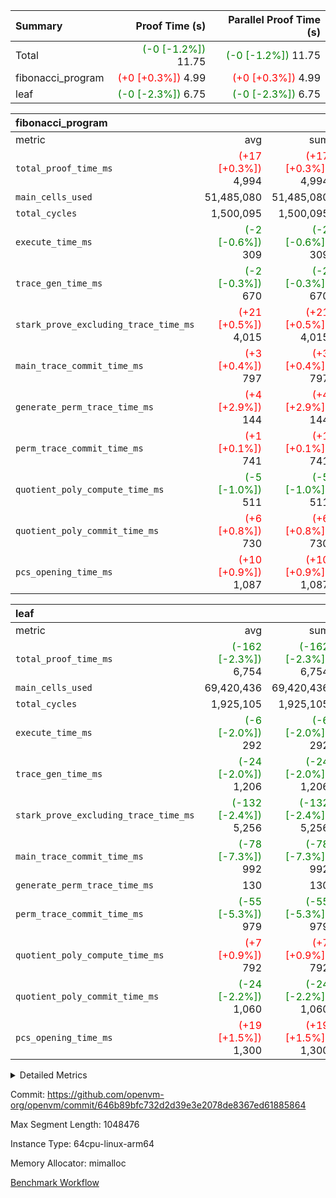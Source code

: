 | Summary | Proof Time (s) | Parallel Proof Time (s) |
|:---|---:|---:|
| Total | <span style='color: green'>(-0 [-1.2%])</span> 11.75 | <span style='color: green'>(-0 [-1.2%])</span> 11.75 |
| fibonacci_program | <span style='color: red'>(+0 [+0.3%])</span> 4.99 | <span style='color: red'>(+0 [+0.3%])</span> 4.99 |
| leaf | <span style='color: green'>(-0 [-2.3%])</span> 6.75 | <span style='color: green'>(-0 [-2.3%])</span> 6.75 |


| fibonacci_program |||||
|:---|---:|---:|---:|---:|
|metric|avg|sum|max|min|
| `total_proof_time_ms ` | <span style='color: red'>(+17 [+0.3%])</span> 4,994 | <span style='color: red'>(+17 [+0.3%])</span> 4,994 | <span style='color: red'>(+17 [+0.3%])</span> 4,994 | <span style='color: red'>(+17 [+0.3%])</span> 4,994 |
| `main_cells_used     ` |  51,485,080 |  51,485,080 |  51,485,080 |  51,485,080 |
| `total_cycles        ` |  1,500,095 |  1,500,095 |  1,500,095 |  1,500,095 |
| `execute_time_ms     ` | <span style='color: green'>(-2 [-0.6%])</span> 309 | <span style='color: green'>(-2 [-0.6%])</span> 309 | <span style='color: green'>(-2 [-0.6%])</span> 309 | <span style='color: green'>(-2 [-0.6%])</span> 309 |
| `trace_gen_time_ms   ` | <span style='color: green'>(-2 [-0.3%])</span> 670 | <span style='color: green'>(-2 [-0.3%])</span> 670 | <span style='color: green'>(-2 [-0.3%])</span> 670 | <span style='color: green'>(-2 [-0.3%])</span> 670 |
| `stark_prove_excluding_trace_time_ms` | <span style='color: red'>(+21 [+0.5%])</span> 4,015 | <span style='color: red'>(+21 [+0.5%])</span> 4,015 | <span style='color: red'>(+21 [+0.5%])</span> 4,015 | <span style='color: red'>(+21 [+0.5%])</span> 4,015 |
| `main_trace_commit_time_ms` | <span style='color: red'>(+3 [+0.4%])</span> 797 | <span style='color: red'>(+3 [+0.4%])</span> 797 | <span style='color: red'>(+3 [+0.4%])</span> 797 | <span style='color: red'>(+3 [+0.4%])</span> 797 |
| `generate_perm_trace_time_ms` | <span style='color: red'>(+4 [+2.9%])</span> 144 | <span style='color: red'>(+4 [+2.9%])</span> 144 | <span style='color: red'>(+4 [+2.9%])</span> 144 | <span style='color: red'>(+4 [+2.9%])</span> 144 |
| `perm_trace_commit_time_ms` | <span style='color: red'>(+1 [+0.1%])</span> 741 | <span style='color: red'>(+1 [+0.1%])</span> 741 | <span style='color: red'>(+1 [+0.1%])</span> 741 | <span style='color: red'>(+1 [+0.1%])</span> 741 |
| `quotient_poly_compute_time_ms` | <span style='color: green'>(-5 [-1.0%])</span> 511 | <span style='color: green'>(-5 [-1.0%])</span> 511 | <span style='color: green'>(-5 [-1.0%])</span> 511 | <span style='color: green'>(-5 [-1.0%])</span> 511 |
| `quotient_poly_commit_time_ms` | <span style='color: red'>(+6 [+0.8%])</span> 730 | <span style='color: red'>(+6 [+0.8%])</span> 730 | <span style='color: red'>(+6 [+0.8%])</span> 730 | <span style='color: red'>(+6 [+0.8%])</span> 730 |
| `pcs_opening_time_ms ` | <span style='color: red'>(+10 [+0.9%])</span> 1,087 | <span style='color: red'>(+10 [+0.9%])</span> 1,087 | <span style='color: red'>(+10 [+0.9%])</span> 1,087 | <span style='color: red'>(+10 [+0.9%])</span> 1,087 |

| leaf |||||
|:---|---:|---:|---:|---:|
|metric|avg|sum|max|min|
| `total_proof_time_ms ` | <span style='color: green'>(-162 [-2.3%])</span> 6,754 | <span style='color: green'>(-162 [-2.3%])</span> 6,754 | <span style='color: green'>(-162 [-2.3%])</span> 6,754 | <span style='color: green'>(-162 [-2.3%])</span> 6,754 |
| `main_cells_used     ` |  69,420,436 |  69,420,436 |  69,420,436 |  69,420,436 |
| `total_cycles        ` |  1,925,105 |  1,925,105 |  1,925,105 |  1,925,105 |
| `execute_time_ms     ` | <span style='color: green'>(-6 [-2.0%])</span> 292 | <span style='color: green'>(-6 [-2.0%])</span> 292 | <span style='color: green'>(-6 [-2.0%])</span> 292 | <span style='color: green'>(-6 [-2.0%])</span> 292 |
| `trace_gen_time_ms   ` | <span style='color: green'>(-24 [-2.0%])</span> 1,206 | <span style='color: green'>(-24 [-2.0%])</span> 1,206 | <span style='color: green'>(-24 [-2.0%])</span> 1,206 | <span style='color: green'>(-24 [-2.0%])</span> 1,206 |
| `stark_prove_excluding_trace_time_ms` | <span style='color: green'>(-132 [-2.4%])</span> 5,256 | <span style='color: green'>(-132 [-2.4%])</span> 5,256 | <span style='color: green'>(-132 [-2.4%])</span> 5,256 | <span style='color: green'>(-132 [-2.4%])</span> 5,256 |
| `main_trace_commit_time_ms` | <span style='color: green'>(-78 [-7.3%])</span> 992 | <span style='color: green'>(-78 [-7.3%])</span> 992 | <span style='color: green'>(-78 [-7.3%])</span> 992 | <span style='color: green'>(-78 [-7.3%])</span> 992 |
| `generate_perm_trace_time_ms` |  130 |  130 |  130 |  130 |
| `perm_trace_commit_time_ms` | <span style='color: green'>(-55 [-5.3%])</span> 979 | <span style='color: green'>(-55 [-5.3%])</span> 979 | <span style='color: green'>(-55 [-5.3%])</span> 979 | <span style='color: green'>(-55 [-5.3%])</span> 979 |
| `quotient_poly_compute_time_ms` | <span style='color: red'>(+7 [+0.9%])</span> 792 | <span style='color: red'>(+7 [+0.9%])</span> 792 | <span style='color: red'>(+7 [+0.9%])</span> 792 | <span style='color: red'>(+7 [+0.9%])</span> 792 |
| `quotient_poly_commit_time_ms` | <span style='color: green'>(-24 [-2.2%])</span> 1,060 | <span style='color: green'>(-24 [-2.2%])</span> 1,060 | <span style='color: green'>(-24 [-2.2%])</span> 1,060 | <span style='color: green'>(-24 [-2.2%])</span> 1,060 |
| `pcs_opening_time_ms ` | <span style='color: red'>(+19 [+1.5%])</span> 1,300 | <span style='color: red'>(+19 [+1.5%])</span> 1,300 | <span style='color: red'>(+19 [+1.5%])</span> 1,300 | <span style='color: red'>(+19 [+1.5%])</span> 1,300 |



<details>
<summary>Detailed Metrics</summary>

| group | real_layer_proof_time_ms | num_segments | num_children | keygen_time_ms | fri.log_blowup | commit_exe_time_ms |
| --- | --- | --- | --- | --- | --- | --- |
| fibonacci_program |  | 1 |  | 394 | 2 | 5 | 
| leaf | 6,780 |  | 1 |  | 2 |  | 

| group | air_name | quotient_deg | interactions | constraints |
| --- | --- | --- | --- | --- |
| fibonacci_program | AccessAdapterAir<16> | 4 | 5 | 11 | 
| fibonacci_program | AccessAdapterAir<2> | 4 | 5 | 11 | 
| fibonacci_program | AccessAdapterAir<32> | 4 | 5 | 11 | 
| fibonacci_program | AccessAdapterAir<4> | 4 | 5 | 11 | 
| fibonacci_program | AccessAdapterAir<64> | 4 | 5 | 11 | 
| fibonacci_program | AccessAdapterAir<8> | 4 | 5 | 11 | 
| fibonacci_program | BitwiseOperationLookupAir<8> | 2 | 2 | 4 | 
| fibonacci_program | MemoryMerkleAir<8> | 4 | 4 | 38 | 
| fibonacci_program | PersistentBoundaryAir<8> | 4 | 3 | 5 | 
| fibonacci_program | PhantomAir | 4 | 3 | 4 | 
| fibonacci_program | Poseidon2PeripheryAir<BabyBearParameters>, 1> | 2 | 1 | 286 | 
| fibonacci_program | ProgramAir | 1 | 1 | 4 | 
| fibonacci_program | RangeTupleCheckerAir<2> | 1 | 1 | 4 | 
| fibonacci_program | Rv32HintStoreAir | 4 | 19 | 21 | 
| fibonacci_program | VariableRangeCheckerAir | 1 | 1 | 4 | 
| fibonacci_program | VmAirWrapper<Rv32BaseAluAdapterAir, BaseAluCoreAir<4, 8> | 4 | 19 | 30 | 
| fibonacci_program | VmAirWrapper<Rv32BaseAluAdapterAir, LessThanCoreAir<4, 8> | 4 | 17 | 35 | 
| fibonacci_program | VmAirWrapper<Rv32BaseAluAdapterAir, ShiftCoreAir<4, 8> | 4 | 23 | 84 | 
| fibonacci_program | VmAirWrapper<Rv32BranchAdapterAir, BranchEqualCoreAir<4> | 4 | 11 | 17 | 
| fibonacci_program | VmAirWrapper<Rv32BranchAdapterAir, BranchLessThanCoreAir<4, 8> | 4 | 13 | 32 | 
| fibonacci_program | VmAirWrapper<Rv32CondRdWriteAdapterAir, Rv32JalLuiCoreAir> | 4 | 10 | 15 | 
| fibonacci_program | VmAirWrapper<Rv32JalrAdapterAir, Rv32JalrCoreAir> | 4 | 16 | 16 | 
| fibonacci_program | VmAirWrapper<Rv32LoadStoreAdapterAir, LoadSignExtendCoreAir<4, 8> | 4 | 18 | 21 | 
| fibonacci_program | VmAirWrapper<Rv32LoadStoreAdapterAir, LoadStoreCoreAir<4> | 4 | 17 | 27 | 
| fibonacci_program | VmAirWrapper<Rv32MultAdapterAir, DivRemCoreAir<4, 8> | 4 | 25 | 72 | 
| fibonacci_program | VmAirWrapper<Rv32MultAdapterAir, MulHCoreAir<4, 8> | 4 | 24 | 23 | 
| fibonacci_program | VmAirWrapper<Rv32MultAdapterAir, MultiplicationCoreAir<4, 8> | 4 | 19 | 13 | 
| fibonacci_program | VmAirWrapper<Rv32RdWriteAdapterAir, Rv32AuipcCoreAir> | 4 | 11 | 12 | 
| fibonacci_program | VmConnectorAir | 4 | 3 | 8 | 
| leaf | AccessAdapterAir<2> | 4 | 5 | 11 | 
| leaf | AccessAdapterAir<4> | 4 | 5 | 11 | 
| leaf | AccessAdapterAir<8> | 4 | 5 | 11 | 
| leaf | FriReducedOpeningAir | 4 | 31 | 52 | 
| leaf | NativePoseidon2Air<BabyBearParameters>, 1> | 4 | 176 | 555 | 
| leaf | PhantomAir | 4 | 3 | 4 | 
| leaf | ProgramAir | 1 | 1 | 4 | 
| leaf | VariableRangeCheckerAir | 1 | 1 | 4 | 
| leaf | VmAirWrapper<AluNativeAdapterAir, FieldArithmeticCoreAir> | 4 | 15 | 23 | 
| leaf | VmAirWrapper<BranchNativeAdapterAir, BranchEqualCoreAir<1> | 4 | 11 | 22 | 
| leaf | VmAirWrapper<JalNativeAdapterAir, JalCoreAir> | 4 | 7 | 6 | 
| leaf | VmAirWrapper<NativeAdapterAir<2, 0>, PublicValuesCoreAir> | 4 | 11 | 23 | 
| leaf | VmAirWrapper<NativeLoadStoreAdapterAir<1>, NativeLoadStoreCoreAir<1> | 4 | 15 | 16 | 
| leaf | VmAirWrapper<NativeLoadStoreAdapterAir<4>, NativeLoadStoreCoreAir<4> | 4 | 15 | 16 | 
| leaf | VmAirWrapper<NativeVectorizedAdapterAir<4>, FieldExtensionCoreAir> | 4 | 15 | 23 | 
| leaf | VmConnectorAir | 4 | 3 | 8 | 
| leaf | VolatileBoundaryAir | 4 | 4 | 16 | 

| group | air_name | idx | rows | prep_cols | perm_cols | main_cols | cells |
| --- | --- | --- | --- | --- | --- | --- | --- |
| leaf | AccessAdapterAir<2> | 0 | 262,144 |  | 12 | 11 | 6,029,312 | 
| leaf | AccessAdapterAir<4> | 0 | 131,072 |  | 12 | 13 | 3,276,800 | 
| leaf | AccessAdapterAir<8> | 0 | 512 |  | 12 | 17 | 14,848 | 
| leaf | FriReducedOpeningAir | 0 | 131,072 |  | 36 | 25 | 7,995,392 | 
| leaf | NativePoseidon2Air<BabyBearParameters>, 1> | 0 | 32,768 |  | 216 | 399 | 20,152,320 | 
| leaf | PhantomAir | 0 | 32,768 |  | 8 | 6 | 458,752 | 
| leaf | ProgramAir | 0 | 131,072 |  | 8 | 10 | 2,359,296 | 
| leaf | VariableRangeCheckerAir | 0 | 262,144 | 2 | 8 | 1 | 2,359,296 | 
| leaf | VmAirWrapper<AluNativeAdapterAir, FieldArithmeticCoreAir> | 0 | 1,048,576 |  | 20 | 29 | 51,380,224 | 
| leaf | VmAirWrapper<BranchNativeAdapterAir, BranchEqualCoreAir<1> | 0 | 524,288 |  | 16 | 23 | 20,447,232 | 
| leaf | VmAirWrapper<JalNativeAdapterAir, JalCoreAir> | 0 | 65,536 |  | 12 | 9 | 1,376,256 | 
| leaf | VmAirWrapper<NativeAdapterAir<2, 0>, PublicValuesCoreAir> | 0 | 64 |  | 16 | 23 | 2,496 | 
| leaf | VmAirWrapper<NativeLoadStoreAdapterAir<1>, NativeLoadStoreCoreAir<1> | 0 | 524,288 |  | 24 | 22 | 24,117,248 | 
| leaf | VmAirWrapper<NativeLoadStoreAdapterAir<4>, NativeLoadStoreCoreAir<4> | 0 | 65,536 |  | 24 | 31 | 3,604,480 | 
| leaf | VmAirWrapper<NativeVectorizedAdapterAir<4>, FieldExtensionCoreAir> | 0 | 65,536 |  | 20 | 38 | 3,801,088 | 
| leaf | VmConnectorAir | 0 | 2 | 1 | 8 | 4 | 24 | 
| leaf | VolatileBoundaryAir | 0 | 524,288 |  | 8 | 11 | 9,961,472 | 

| group | air_name | segment | rows | prep_cols | perm_cols | main_cols | cells |
| --- | --- | --- | --- | --- | --- | --- | --- |
| fibonacci_program | AccessAdapterAir<8> | 0 | 32 |  | 12 | 17 | 928 | 
| fibonacci_program | BitwiseOperationLookupAir<8> | 0 | 65,536 | 3 | 8 | 2 | 655,360 | 
| fibonacci_program | MemoryMerkleAir<8> | 0 | 256 |  | 12 | 32 | 11,264 | 
| fibonacci_program | PersistentBoundaryAir<8> | 0 | 32 |  | 8 | 20 | 896 | 
| fibonacci_program | PhantomAir | 0 | 2 |  | 8 | 6 | 28 | 
| fibonacci_program | Poseidon2PeripheryAir<BabyBearParameters>, 1> | 0 | 256 |  | 8 | 300 | 78,848 | 
| fibonacci_program | ProgramAir | 0 | 4,096 |  | 8 | 10 | 73,728 | 
| fibonacci_program | RangeTupleCheckerAir<2> | 0 | 524,288 | 2 | 8 | 1 | 4,718,592 | 
| fibonacci_program | Rv32HintStoreAir | 0 | 4 |  | 24 | 32 | 224 | 
| fibonacci_program | VariableRangeCheckerAir | 0 | 262,144 | 2 | 8 | 1 | 2,359,296 | 
| fibonacci_program | VmAirWrapper<Rv32BaseAluAdapterAir, BaseAluCoreAir<4, 8> | 0 | 1,048,576 |  | 28 | 36 | 67,108,864 | 
| fibonacci_program | VmAirWrapper<Rv32BaseAluAdapterAir, LessThanCoreAir<4, 8> | 0 | 524,288 |  | 24 | 37 | 31,981,568 | 
| fibonacci_program | VmAirWrapper<Rv32BranchAdapterAir, BranchEqualCoreAir<4> | 0 | 262,144 |  | 16 | 26 | 11,010,048 | 
| fibonacci_program | VmAirWrapper<Rv32BranchAdapterAir, BranchLessThanCoreAir<4, 8> | 0 | 4 |  | 20 | 32 | 208 | 
| fibonacci_program | VmAirWrapper<Rv32CondRdWriteAdapterAir, Rv32JalLuiCoreAir> | 0 | 131,072 |  | 16 | 18 | 4,456,448 | 
| fibonacci_program | VmAirWrapper<Rv32JalrAdapterAir, Rv32JalrCoreAir> | 0 | 16 |  | 20 | 28 | 768 | 
| fibonacci_program | VmAirWrapper<Rv32LoadStoreAdapterAir, LoadStoreCoreAir<4> | 0 | 16 |  | 28 | 40 | 1,088 | 
| fibonacci_program | VmAirWrapper<Rv32RdWriteAdapterAir, Rv32AuipcCoreAir> | 0 | 8 |  | 16 | 21 | 296 | 
| fibonacci_program | VmConnectorAir | 0 | 2 | 1 | 8 | 4 | 24 | 

| group | idx | trace_gen_time_ms | total_proof_time_ms | total_cycles | total_cells | stark_prove_excluding_trace_time_ms | quotient_poly_compute_time_ms | quotient_poly_commit_time_ms | perm_trace_commit_time_ms | pcs_opening_time_ms | main_trace_commit_time_ms | main_cells_used | generate_perm_trace_time_ms | execute_time_ms |
| --- | --- | --- | --- | --- | --- | --- | --- | --- | --- | --- | --- | --- | --- | --- |
| leaf | 0 | 1,206 | 6,754 | 1,925,105 | 157,336,536 | 5,256 | 792 | 1,060 | 979 | 1,300 | 992 | 69,420,436 | 130 | 292 | 

| group | segment | trace_gen_time_ms | total_proof_time_ms | total_cycles | total_cells | stark_prove_excluding_trace_time_ms | quotient_poly_compute_time_ms | quotient_poly_commit_time_ms | perm_trace_commit_time_ms | pcs_opening_time_ms | main_trace_commit_time_ms | main_cells_used | generate_perm_trace_time_ms | execute_time_ms |
| --- | --- | --- | --- | --- | --- | --- | --- | --- | --- | --- | --- | --- | --- | --- |
| fibonacci_program | 0 | 670 | 4,994 | 1,500,095 | 122,458,476 | 4,015 | 511 | 730 | 741 | 1,087 | 797 | 51,485,080 | 144 | 309 | 

</details>


Commit: https://github.com/openvm-org/openvm/commit/646b89bfc732d2d39e3e2078de8367ed61885864

Max Segment Length: 1048476

Instance Type: 64cpu-linux-arm64

Memory Allocator: mimalloc

[Benchmark Workflow](https://github.com/openvm-org/openvm/actions/runs/13094036534)
